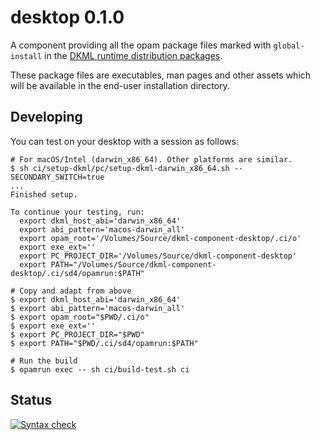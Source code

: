 # desktop 0.1.0

A component providing all the opam package files marked with `global-install`
in the [DKML runtime distribution packages](https://github.com/diskuv/dkml-runtime-distribution/tree/main/src/none).

These package files are executables, man pages and other assets which will be
available in the end-user installation directory.

## Developing

You can test on your desktop with a session as follows:

```console
# For macOS/Intel (darwin_x86_64). Other platforms are similar.
$ sh ci/setup-dkml/pc/setup-dkml-darwin_x86_64.sh --SECONDARY_SWITCH=true
...
Finished setup.

To continue your testing, run:
  export dkml_host_abi='darwin_x86_64'
  export abi_pattern='macos-darwin_all'
  export opam_root='/Volumes/Source/dkml-component-desktop/.ci/o'
  export exe_ext=''
  export PC_PROJECT_DIR='/Volumes/Source/dkml-component-desktop'
  export PATH="/Volumes/Source/dkml-component-desktop/.ci/sd4/opamrun:$PATH"

# Copy and adapt from above
$ export dkml_host_abi='darwin_x86_64'
$ export abi_pattern='macos-darwin_all'
$ export opam_root="$PWD/.ci/o"
$ export exe_ext=''
$ export PC_PROJECT_DIR="$PWD"
$ export PATH="$PWD/.ci/sd4/opamrun:$PATH"

# Run the build
$ opamrun exec -- sh ci/build-test.sh ci
```

## Status

[![Syntax check](https://github.com/diskuv/dkml-component-desktop/actions/workflows/syntax.yml/badge.svg)](https://github.com/diskuv/dkml-component-desktop/actions/workflows/syntax.yml)
